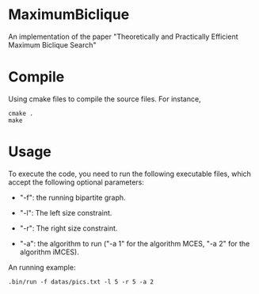 # MaximumBiclique
An implementation of the paper "Theoretically and Practically Efficient Maximum Biclique Search"

# Compile
Using cmake files to compile the source files. For instance,
```
cmake .
make
```

# Usage
To execute the code, you need to run the following executable files, which accept the following optional parameters:

- "-f": the running bipartite graph.

- "-l": The left size constraint.

- "-r": The right size constraint.

- "-a": the algorithm to run ("-a 1" for the algorithm MCES, "-a 2" for the algorithm iMCES). 

An running example:

```
.bin/run -f datas/pics.txt -l 5 -r 5 -a 2
```

